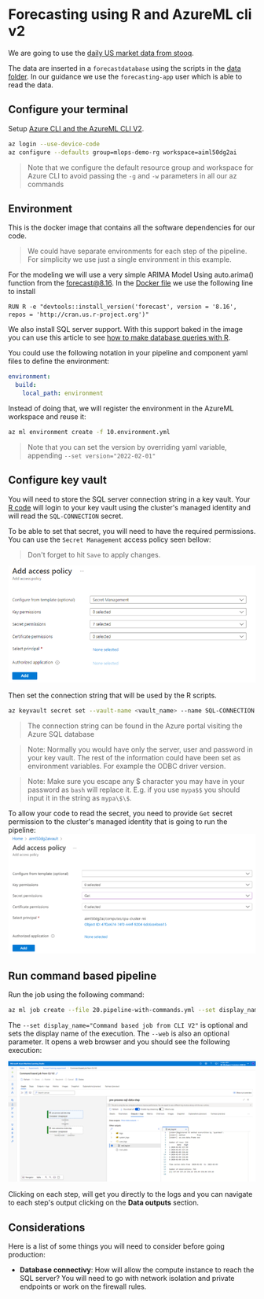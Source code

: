 # Forecasting using R and AzureML cli v2

We are going to use the [daily US market data from stooq](https://www.mssqltips.com/sqlservertip/6963/download-stooq-historical-stock-price-volume-data-sql-server/).

The data are inserted in a `forecastdatabase` using the scripts in the [data folder](./data/). In our guidance we use the `forecasting-app` user which is able to read the data.

## Configure your terminal

Setup [Azure CLI and the AzureML CLI V2](https://docs.microsoft.com/azure/machine-learning/how-to-configure-cli).

```bash
az login --use-device-code
az configure --defaults group=mlops-demo-rg workspace=aiml50dg2ai
```

> Note that we configure the default resource group and workspace for Azure CLI to avoid passing the `-g` and `-w` parameters in all our az commands

## Environment

This is the docker image that contains all the software dependencies for our code.

> We could have separate environments for each step of the pipeline. For simplicity we use just a single environment in this example.

For the modeling we will use a very simple ARIMA Model Using auto.arima() function from the forecast@8.16.
In the [Docker file](./environment/Dockerfile) we use the following line to install

```Docker
RUN R -e "devtools::install_version('forecast', version = '8.16', repos = 'http://cran.us.r-project.org')"
```

We also install SQL server support. With this support baked in the image you can use this article to see [how to make database queries with R](https://db.rstudio.com/getting-started/database-queries).

You could use the following notation in your pipeline and component yaml files to define the environment:

```yaml
environment:
  build:
    local_path: environment
```

Instead of doing that, we will register the environment in the AzureML workspace and reuse it:

```bash
az ml environment create -f 10.environment.yml
```

> Note that you can set the version by overriding yaml variable, appending `--set version="2022-02-01"`

## Configure key vault

You will need to store the SQL server connection string in a key vault. Your [R code](./src/step01/step01.process_data.r) will login to your key vault using the cluster's managed identity and will read the `SQL-CONNECTION` secret.

To be able to set that secret, you will need to have the required permissions. You can use the `Secret Management` access policy seen bellow:
> Don't forget to hit `Save` to apply changes.

![Assign secret management to your az login user](./img/keyvault_management_access_policy.png)

Then set the connection string that will be used by the R scripts.

```bash
az keyvault secret set --vault-name <vault_name> --name SQL-CONNECTION --value "Driver={ODBC Driver 17 for SQL Server};server=<sql_server_name>.database.windows.net;database=forecastdatabase;User Id=forecasting-app;Password=<forecasting-app-password>;" "Driver={ODBC Driver 17 for SQL Server};Server=tcp:<sql_server_name>.database.windows.net,1433;Database=forecastdatabase;Uid=forecasting-app;Pwd=<forecasting-app-password>;Encrypt=yes;TrustServerCertificate=no;Connection Timeout=30;"
```

> The connection string can be found in the Azure portal visiting the Azure SQL database

> Note: Normally you would have only the server, user and password in your key vault. The rest of the information could have been set as environment variables. For example the ODBC driver version.

> Note: Make sure you escape any $ character you may have in your password as `bash` will replace it. E.g. if you use `mypa$$` you should input it in the string as `mypa\$\$`.

To allow your code to read the secret, you need to provide `Get` secret permission to the cluster's managed identity that is going to run the pipeline:
![Assign get permission to cluster](./img/keyvault_cluster_access_policy.png)

## Run command based pipeline

Run the job using the following command:

```bash
az ml job create --file 20.pipeline-with-commands.yml --set display_name="Command based job from CLI V2" --web
```

The `--set display_name="Command based job from CLI V2"` is optional and sets the display name of the execution.
The `--web` is also an optional parameter. It opens a web browser and you should see the following execution:

![Command based pipeline executed](./img/command-based-job-execution.png)

Clicking on each step, will get you directly to the logs and you can navigate to each step's output clicking on the **Data outputs** section.

## Considerations

Here is a list of some things you will need to consider before going production:

- **Database connectivy**: How will allow the compute instance to reach the SQL server? You will need to go with network isolation and private endpoints or work on the firewall rules.
